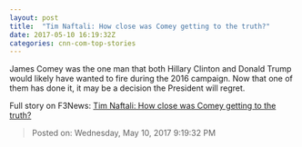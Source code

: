 ```yaml
---
layout: post
title:  "Tim Naftali: How close was Comey getting to the truth?"
date: 2017-05-10 16:19:32Z
categories: cnn-com-top-stories
---
```


James Comey was the one man that both Hillary Clinton and Donald Trump would likely have wanted to fire during the 2016 campaign. Now that one of them has done it, it may be a decision the President will regret.


Full story on F3News: [Tim Naftali: How close was Comey getting to the truth?](http://www.f3nws.com/n/YQQ3n)

> Posted on: Wednesday, May 10, 2017 9:19:32 PM
